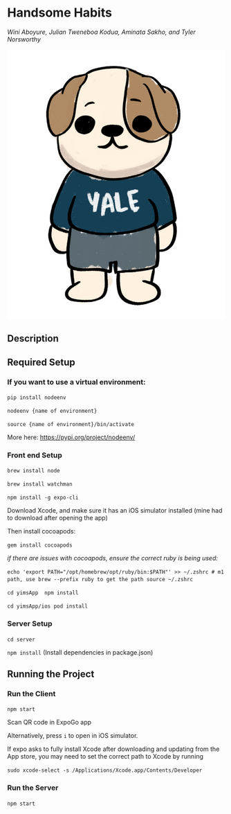 # Handsome Habits
*Wini Aboyure, Julian Tweneboa Kodua, Aminata Sakho, and Tyler Norsworthy*

![Handsome Habits](bulldog.png)

## Description


## Required Setup

### If you want to use a virtual environment:

`pip install nodeenv`

`nodeenv {name of environment}`

`source {name of environment}/bin/activate`

More here: https://pypi.org/project/nodeenv/

### Front end Setup
`brew install node`

`brew install watchman`

`npm install -g expo-cli`

Download Xcode, and make sure it has an iOS simulator installed (mine had to download after opening the app)

Then install cocoapods:

`gem install cocoapods`

*if there are issues with cocoapods, ensure the correct ruby is being used:*

`echo 'export PATH="/opt/homebrew/opt/ruby/bin:$PATH"' >> ~/.zshrc # m1 path, use brew --prefix ruby to get the path
source ~/.zshrc`

`cd yimsApp 
npm install`

`cd yimsApp/ios
pod install`


### Server Setup

`cd server`

`npm install` (Install dependencies in package.json)


## Running the Project

### Run the Client

`npm start`

Scan QR code in ExpoGo app

Alternatively, press `i` to open in iOS simulator.

If expo asks to fully install Xcode after downloading and updating from the App store, you may need to set the correct path to Xcode by running

`sudo xcode-select -s /Applications/Xcode.app/Contents/Developer` 

### Run the Server

`npm start` 